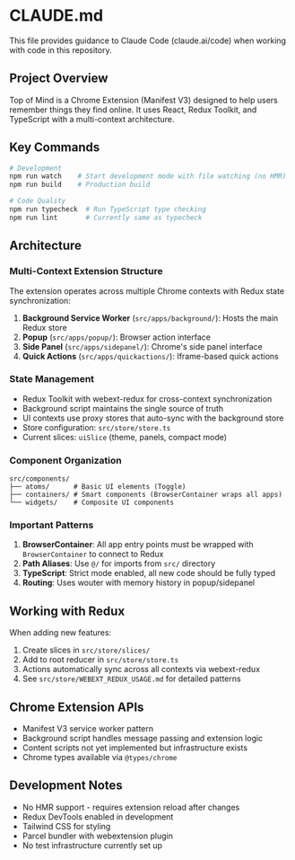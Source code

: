 # CLAUDE.md

This file provides guidance to Claude Code (claude.ai/code) when working with code in this repository.

## Project Overview

Top of Mind is a Chrome Extension (Manifest V3) designed to help users remember things they find online. It uses React, Redux Toolkit, and TypeScript with a multi-context architecture.

## Key Commands

```bash
# Development
npm run watch    # Start development mode with file watching (no HMR)
npm run build    # Production build

# Code Quality
npm run typecheck  # Run TypeScript type checking
npm run lint       # Currently same as typecheck
```

## Architecture

### Multi-Context Extension Structure

The extension operates across multiple Chrome contexts with Redux state synchronization:

1. **Background Service Worker** (`src/apps/background/`): Hosts the main Redux store
2. **Popup** (`src/apps/popup/`): Browser action interface
3. **Side Panel** (`src/apps/sidepanel/`): Chrome's side panel interface  
4. **Quick Actions** (`src/apps/quickactions/`): Iframe-based quick actions

### State Management

- Redux Toolkit with webext-redux for cross-context synchronization
- Background script maintains the single source of truth
- UI contexts use proxy stores that auto-sync with the background store
- Store configuration: `src/store/store.ts`
- Current slices: `uiSlice` (theme, panels, compact mode)

### Component Organization

```
src/components/
├── atoms/      # Basic UI elements (Toggle)
├── containers/ # Smart components (BrowserContainer wraps all apps)
└── widgets/    # Composite UI components
```

### Important Patterns

1. **BrowserContainer**: All app entry points must be wrapped with `BrowserContainer` to connect to Redux
2. **Path Aliases**: Use `@/` for imports from `src/` directory
3. **TypeScript**: Strict mode enabled, all new code should be fully typed
4. **Routing**: Uses wouter with memory history in popup/sidepanel

## Working with Redux

When adding new features:
1. Create slices in `src/store/slices/`
2. Add to root reducer in `src/store/store.ts`
3. Actions automatically sync across all contexts via webext-redux
4. See `src/store/WEBEXT_REDUX_USAGE.md` for detailed patterns

## Chrome Extension APIs

- Manifest V3 service worker pattern
- Background script handles message passing and extension logic
- Content scripts not yet implemented but infrastructure exists
- Chrome types available via `@types/chrome`

## Development Notes

- No HMR support - requires extension reload after changes
- Redux DevTools enabled in development
- Tailwind CSS for styling
- Parcel bundler with webextension plugin
- No test infrastructure currently set up